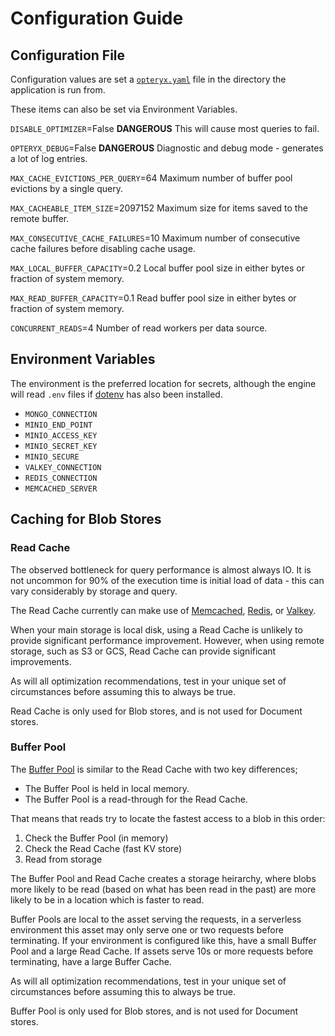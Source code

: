 # Configuration Guide

## Configuration File

Configuration values are set a [`opteryx.yaml`](opteryx.yaml) file in the directory the application is run from.

These items can also be set via Environment Variables.

`DISABLE_OPTIMIZER`=False
**DANGEROUS** This will cause most queries to fail.

`OPTERYX_DEBUG`=False
**DANGEROUS** Diagnostic and debug mode - generates a lot of log entries.

`MAX_CACHE_EVICTIONS_PER_QUERY`=64
Maximum number of buffer pool evictions by a single query.

`MAX_CACHEABLE_ITEM_SIZE`=2097152
Maximum size for items saved to the remote buffer.

`MAX_CONSECUTIVE_CACHE_FAILURES`=10
Maximum number of consecutive cache failures before disabling cache usage.

`MAX_LOCAL_BUFFER_CAPACITY`=0.2
Local buffer pool size in either bytes or fraction of system memory.

`MAX_READ_BUFFER_CAPACITY`=0.1
Read buffer pool size in either bytes or fraction of system memory.

`CONCURRENT_READS`=4
Number of read workers per data source.


## Environment Variables

The environment is the preferred location for secrets, although the engine will read `.env` files if [dotenv](https://pypi.org/project/python-dotenv/) has also been installed.

- `MONGO_CONNECTION`
- `MINIO_END_POINT`
- `MINIO_ACCESS_KEY`
- `MINIO_SECRET_KEY`
- `MINIO_SECURE`
- `VALKEY_CONNECTION`
- `REDIS_CONNECTION`
- `MEMCACHED_SERVER`

## Caching for Blob Stores

### Read Cache

The observed bottleneck for query performance is almost always IO. It is not uncommon for 90% of the execution time is initial load of data - this can vary considerably by storage and query.

The Read Cache currently can make use of [Memcached](https://memcached.org/), [Redis](https://redis.io/), or [Valkey](https://valkey.io/).

When your main storage is local disk, using a Read Cache is unlikely to provide significant performance improvement. However, when using remote storage, such as S3 or GCS, Read Cache can provide significant improvements. 

As will all optimization recommendations, test in your unique set of circumstances before assuming this to always be true.

Read Cache is only used for Blob stores, and is not used for Document stores.

### Buffer Pool

The [Buffer Pool](https://www.ibm.com/docs/en/db2/11.5?topic=databases-buffer-pools) is similar to the Read Cache with two key differences; 

- The Buffer Pool is held in local memory.
- The Buffer Pool is a read-through for the Read Cache.

That means that reads try to locate the fastest access to a blob in this order:

1) Check the Buffer Pool (in memory)   
1) Check the Read Cache (fast KV store)   
1) Read from storage   

The Buffer Pool and Read Cache creates a storage heirarchy, where blobs more likely to be read (based on what has been read in the past) are more likely to be in a location which is faster to read.

Buffer Pools are local to the asset serving the requests, in a serverless environment this asset may only serve one or two requests before terminating. If your environment is configured like this, have a small Buffer Pool and a large Read Cache. If assets serve 10s or more requests before terminating, have a large Buffer Cache.

As will all optimization recommendations, test in your unique set of circumstances before assuming this to always be true.

Buffer Pool is only used for Blob stores, and is not used for Document stores.